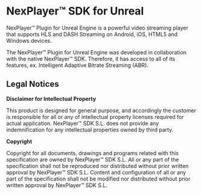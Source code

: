 # NexPlayer™ SDK for Unreal

NexPlayer™ Plugin for Unreal Engine is a powerful video streaming player that supports HLS and DASH Streaming on Android, iOS, HTML5 and Windows devices.  

The NexPlayer™ Plugin for Unreal Engine was developed in collaboration with the native NexPlayer™ SDK. Therefore, it has access to all of its features, ex. Intelligent Adaptive Bitrate Streaming (ABR). 

## Legal Notices

**Disclaimer for Intellectual Property**

This product is designed for general purpose, and accordingly the customer is responsible for all or any of intellectual property licenses required for actual application. NexPlayer™ SDK S.L. does not provide any indemnification for any intellectual properties owned by third party.

**Copyright**

Copyright for all documents, drawings and programs related with this specification are owned by NexPlayer™ SDK S.L. All or any part of the specification shall not be reproduced nor distributed without prior written approval by NexPlayer™ SDK S.L. Content and configuration of all or any part of the specification shall not be modified nor distributed without prior written approval by NexPlayer™ SDK S.L.
